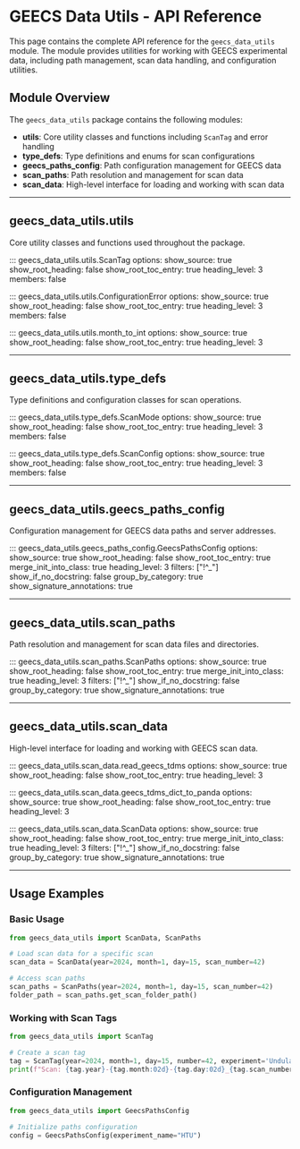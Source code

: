 # GEECS Data Utils - API Reference

This page contains the complete API reference for the `geecs_data_utils` module. The module provides utilities for working with GEECS experimental data, including path management, scan data handling, and configuration utilities.

## Module Overview

The `geecs_data_utils` package contains the following modules:

- **utils**: Core utility classes and functions including `ScanTag` and error handling
- **type_defs**: Type definitions and enums for scan configurations
- **geecs_paths_config**: Path configuration management for GEECS data
- **scan_paths**: Path resolution and management for scan data
- **scan_data**: High-level interface for loading and working with scan data

---

## geecs_data_utils.utils

Core utility classes and functions used throughout the package.

::: geecs_data_utils.utils.ScanTag
    options:
      show_source: true
      show_root_heading: false
      show_root_toc_entry: true
      heading_level: 3
      members: false

::: geecs_data_utils.utils.ConfigurationError
    options:
      show_source: true
      show_root_heading: false
      show_root_toc_entry: true
      heading_level: 3
      members: false

::: geecs_data_utils.utils.month_to_int
    options:
      show_source: true
      show_root_heading: false
      show_root_toc_entry: true
      heading_level: 3

---

## geecs_data_utils.type_defs

Type definitions and configuration classes for scan operations.

::: geecs_data_utils.type_defs.ScanMode
    options:
      show_source: true
      show_root_heading: false
      show_root_toc_entry: true
      heading_level: 3
      members: false

::: geecs_data_utils.type_defs.ScanConfig
    options:
      show_source: true
      show_root_heading: false
      show_root_toc_entry: true
      heading_level: 3
      members: false

---

## geecs_data_utils.geecs_paths_config

Configuration management for GEECS data paths and server addresses.

::: geecs_data_utils.geecs_paths_config.GeecsPathsConfig
    options:
      show_source: true
      show_root_heading: false
      show_root_toc_entry: true
      merge_init_into_class: true
      heading_level: 3
      filters: ["!^_"]
      show_if_no_docstring: false
      group_by_category: true
      show_signature_annotations: true

---

## geecs_data_utils.scan_paths

Path resolution and management for scan data files and directories.

::: geecs_data_utils.scan_paths.ScanPaths
    options:
      show_source: true
      show_root_heading: false
      show_root_toc_entry: true
      merge_init_into_class: true
      heading_level: 3
      filters: ["!^_"]
      show_if_no_docstring: false
      group_by_category: true
      show_signature_annotations: true

---

## geecs_data_utils.scan_data

High-level interface for loading and working with GEECS scan data.

::: geecs_data_utils.scan_data.read_geecs_tdms
    options:
      show_source: true
      show_root_heading: false
      show_root_toc_entry: true
      heading_level: 3

::: geecs_data_utils.scan_data.geecs_tdms_dict_to_panda
    options:
      show_source: true
      show_root_heading: false
      show_root_toc_entry: true
      heading_level: 3

::: geecs_data_utils.scan_data.ScanData
    options:
      show_source: true
      show_root_heading: false
      show_root_toc_entry: true
      merge_init_into_class: true
      heading_level: 3
      filters: ["!^_"]
      show_if_no_docstring: false
      group_by_category: true
      show_signature_annotations: true

---

## Usage Examples

### Basic Usage

```python
from geecs_data_utils import ScanData, ScanPaths

# Load scan data for a specific scan
scan_data = ScanData(year=2024, month=1, day=15, scan_number=42)

# Access scan paths
scan_paths = ScanPaths(year=2024, month=1, day=15, scan_number=42)
folder_path = scan_paths.get_scan_folder_path()
```

### Working with Scan Tags

```python
from geecs_data_utils import ScanTag

# Create a scan tag
tag = ScanTag(year=2024, month=1, day=15, number=42, experiment='Undulator')
print(f"Scan: {tag.year}-{tag.month:02d}-{tag.day:02d}_{tag.scan_number:03d}")
```

### Configuration Management

```python
from geecs_data_utils import GeecsPathsConfig

# Initialize paths configuration
config = GeecsPathsConfig(experiment_name="HTU")
